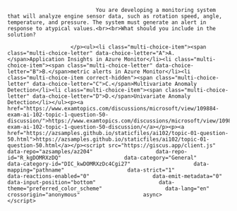 <p class="card-text">
							
								You are developing a monitoring system that will analyze engine sensor data, such as rotation speed, angle, temperature, and pressure. The system must generate an alert in response to atypical values.<br><br>What should you include in the solution?
							
						</p><ul><li class="multi-choice-item"><span class="multi-choice-letter" data-choice-letter="A">A.</span>Application Insights in Azure Monitor</li><li class="multi-choice-item"><span class="multi-choice-letter" data-choice-letter="B">B.</span>metric alerts in Azure Monitor</li><li class="multi-choice-item correct-hidden"><span class="multi-choice-letter" data-choice-letter="C">C.</span>Multivariate Anomaly Detection</li><li class="multi-choice-item"><span class="multi-choice-letter" data-choice-letter="D">D.</span>Univariate Anomaly Detection</li></ul><p><a href="https://www.examtopics.com/discussions/microsoft/view/109884-exam-ai-102-topic-1-question-50-discussion/">https://www.examtopics.com/discussions/microsoft/view/109884-exam-ai-102-topic-1-question-50-discussion/</a></p><p><a href="https://azsamples.github.io/staticfiles/ai102/topic-01-question-50.html">https://azsamples.github.io/staticfiles/ai102/topic-01-question-50.html</a></p><script src="https://giscus.app/client.js"                    data-repo="azsamples/az204"                    data-repo-id="R_kgDOMRXzDQ"                    data-category="General"                    data-category-id="DIC_kwDOMRXzDc4Cgi27"                    data-mapping="pathname"                    data-strict="1"                    data-reactions-enabled="0"                    data-emit-metadata="0"                    data-input-position="bottom"                    data-theme="preferred_color_scheme"                    data-lang="en"                    crossorigin="anonymous"                    async>                    </script>